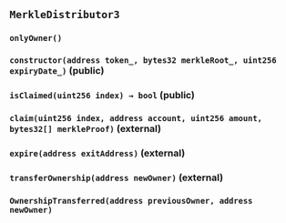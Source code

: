 ## `MerkleDistributor3`





### `onlyOwner()`






### `constructor(address token_, bytes32 merkleRoot_, uint256 expiryDate_)` (public)





### `isClaimed(uint256 index) → bool` (public)





### `claim(uint256 index, address account, uint256 amount, bytes32[] merkleProof)` (external)





### `expire(address exitAddress)` (external)





### `transferOwnership(address newOwner)` (external)






### `OwnershipTransferred(address previousOwner, address newOwner)`





